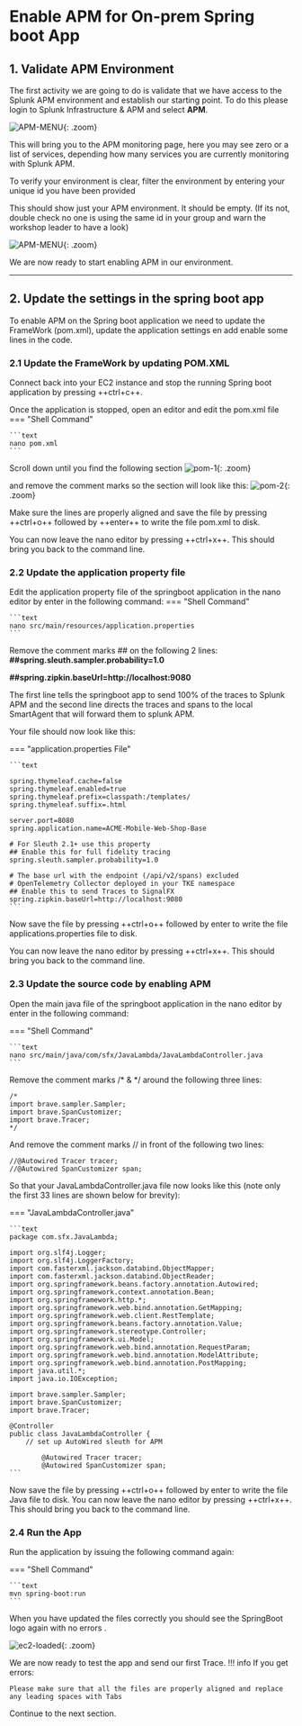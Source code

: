 # Enable APM for On-prem Spring boot App

## 1. Validate APM Environment

The first activity we are going to do is validate that we have access to the Splunk APM environment and establish our starting point. To do this please login to Splunk Infrastructure & APM and select **APM**.

![APM-MENU](../images/lambda/springboot-apm/IsAPMAvailable.png){: .zoom}

This will bring you to the APM monitoring page, here you may see zero or a list of services, depending how many services you are currently monitoring with Splunk APM.

To verify your environment is clear, filter the environment by entering your unique id you have been provided

This should show just your APM environment. It should be empty. (If its not, double check no one is using the same id in your group and warn the workshop leader to have a look)

![APM-MENU](../images/lambda/springboot-apm/APM-monitor.png){: .zoom}

We are now ready to start enabling APM in our environment.

---

## 2. Update the settings in the spring boot app

To enable APM on the Spring boot application we need to update the FrameWork (pom.xml), update the application settings en add enable some lines in the code.

### 2.1 Update the FrameWork by updating POM.XML

Connect back into your EC2 instance and stop the running Spring boot application by pressing ++ctrl+c++. 

Once the application is stopped, open an editor and edit the pom.xml file
=== "Shell Command"

    ```text
    nano pom.xml
    ```

Scroll down until you find the following section
![pom-1](../images/lambda/springboot-apm/pom_xml-1.png){: .zoom}

and remove the comment marks so the section will look like this:
![pom-2](../images/lambda/springboot-apm/pom_xml-2.png){: .zoom}

Make sure the lines are properly aligned and save the file by pressing ++ctrl+o++ followed by ++enter++ to write the file pom.xml to disk.

You can now leave the nano editor by pressing ++ctrl+x++. This should bring you back to the command line.

### 2.2 Update the application property file

Edit the application property file of the springboot application in the nano editor by enter in the following command:
=== "Shell Command"

    ```text
    nano src/main/resources/application.properties
    ```

Remove the comment marks \#\# on the following 2 lines:
**\#\#spring.sleuth.sampler.probability=1.0**

**\#\#spring.zipkin.baseUrl=http://localhost:9080**

The first line tells the springboot app to send 100% of the traces to Splunk APM and the second line directs the traces and spans to the local SmartAgent that will forward them to splunk APM.

Your file should now look like this:

=== "application.properties File"

    ```text

    spring.thymeleaf.cache=false
    spring.thymeleaf.enabled=true
    spring.thymeleaf.prefix=classpath:/templates/
    spring.thymeleaf.suffix=.html

    server.port=8080
    spring.application.name=ACME-Mobile-Web-Shop-Base

    # For Sleuth 2.1+ use this property
    ## Enable this for full fidelity tracing   
    spring.sleuth.sampler.probability=1.0

    # The base url with the endpoint (/api/v2/spans) excluded
    # OpenTelemetry Collector deployed in your TKE namespace
    ## Enable this to send Traces to SignalFX
    spring.zipkin.baseUrl=http://localhost:9080
    ```
Now save the file by pressing ++ctrl+o++ followed by enter to write the file applications.properties file to disk.

You can now leave the nano editor by pressing ++ctrl+x++. This should bring you back to the command line.

### 2.3 Update the source code by enabling APM

Open the main java file of the springboot application in the nano editor by enter in the following command:

=== "Shell Command"

    ```text
    nano src/main/java/com/sfx/JavaLambda/JavaLambdaController.java
    ```

Remove the comment marks /\* & \*/ around the following three lines:

    /*
    import brave.sampler.Sampler;
    import brave.SpanCustomizer;
    import brave.Tracer;
    */

And remove the comment marks // in front of the following two lines:

    //@Autowired Tracer tracer;
    //@Autowired SpanCustomizer span;

So that your JavaLambdaController.java file now looks like this (note only the first 33 lines are shown below for brevity):

=== "JavaLambdaController.java"

    ```text
    package com.sfx.JavaLambda;

    import org.slf4j.Logger;
    import org.slf4j.LoggerFactory;
    import com.fasterxml.jackson.databind.ObjectMapper;
    import com.fasterxml.jackson.databind.ObjectReader;
    import org.springframework.beans.factory.annotation.Autowired;
    import org.springframework.context.annotation.Bean;
    import org.springframework.http.*;
    import org.springframework.web.bind.annotation.GetMapping;
    import org.springframework.web.client.RestTemplate;
    import org.springframework.beans.factory.annotation.Value;
    import org.springframework.stereotype.Controller;
    import org.springframework.ui.Model;
    import org.springframework.web.bind.annotation.RequestParam;
    import org.springframework.web.bind.annotation.ModelAttribute;
    import org.springframework.web.bind.annotation.PostMapping;
    import java.util.*;
    import java.io.IOException;

    import brave.sampler.Sampler;
    import brave.SpanCustomizer;
    import brave.Tracer;

    @Controller
    public class JavaLambdaController {
        // set up AutoWired sleuth for APM

            @Autowired Tracer tracer;
            @Autowired SpanCustomizer span;
    ```
Now save the file by pressing ++ctrl+o++ followed by enter to write the file Java file to disk.
You can now leave the nano editor by pressing ++ctrl+x++. This should bring you back to the command line.

### 2.4 Run the App

Run the application by issuing the following command again:

=== "Shell Command"

    ```text
    mvn spring-boot:run 
    ```
When you have updated the files correctly you should see the SpringBoot logo again with no errors .

![ec2-loaded](../images/lambda/initial_run/Springboot.png){: .zoom}

We are now ready to test the app and send our first Trace.
!!! info
    If you get errors: 
    
    Please make sure that all the files are properly aligned and replace any leading spaces with Tabs
 
 Continue to the next section.